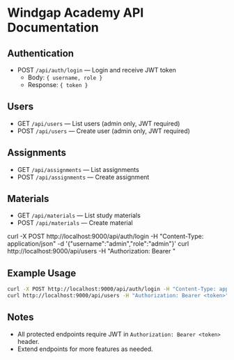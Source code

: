 # Windgap Academy API Documentation

## Authentication

- POST `/api/auth/login` — Login and receive JWT token
  - Body: `{ username, role }`
  - Response: `{ token }`

## Users

- GET `/api/users` — List users (admin only, JWT required)
- POST `/api/users` — Create user (admin only, JWT required)

## Assignments

- GET `/api/assignments` — List assignments
- POST `/api/assignments` — Create assignment

## Materials

- GET `/api/materials` — List study materials
- POST `/api/materials` — Create material

curl -X POST http://localhost:9000/api/auth/login -H "Content-Type: application/json" -d '{"username":"admin","role":"admin"}'
curl http://localhost:9000/api/users -H "Authorization: Bearer <token>"

## Example Usage

```sh
curl -X POST http://localhost:9000/api/auth/login -H "Content-Type: application/json" -d '{"username":"admin","role":"admin"}'
curl http://localhost:9000/api/users -H "Authorization: Bearer <token>"
```

## Notes

- All protected endpoints require JWT in `Authorization: Bearer <token>` header.
- Extend endpoints for more features as needed.
